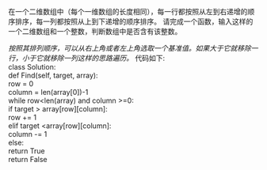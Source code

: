 在一个二维数组中（每个一维数组的长度相同），每一行都按照从左到右递增的顺序排序，每一列都按照从上到下递增的顺序排序。
请完成一个函数，输入这样的一个二维数组和一个整数，判断数组中是否含有该整数。  

*按照其排列顺序，可以从右上角或者左上角选取一个基准值。如果大于它就移除一行，小于它就移除一列这样的思路遍历。*
代码如下:  
class Solution:   
    def Find(self, target, array):   
        row = 0  
        column = len(array[0])-1  
        while row<len(array) and column >=0:  
            if target > array[row][column]:  
                row += 1  
            elif target <array[row][column]:  
                column -= 1  
            else:  
                return True  
        return False  
